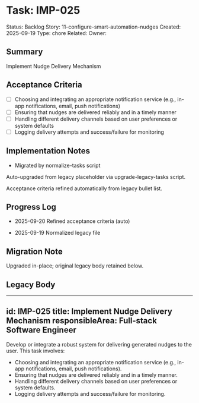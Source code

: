 # Task: IMP-025
Status: Backlog
Story: 11-configure-smart-automation-nudges
Created: 2025-09-19
Type: chore
Related:
Owner:

## Summary
Implement Nudge Delivery Mechanism

## Acceptance Criteria

- [ ] Choosing and integrating an appropriate notification service (e.g., in-app notifications, email, push notifications)
- [ ] Ensuring that nudges are delivered reliably and in a timely manner
- [ ] Handling different delivery channels based on user preferences or system defaults
- [ ] Logging delivery attempts and success/failure for monitoring

## Implementation Notes
- Migrated by normalize-tasks script

Auto-upgraded from legacy placeholder via upgrade-legacy-tasks script.


Acceptance criteria refined automatically from legacy bullet list.
## Progress Log
- 2025-09-20 Refined acceptance criteria (auto)

- 2025-09-19 Normalized legacy file
## Migration Note
Upgraded in-place; original legacy body retained below.

## Legacy Body
---
id: IMP-025
title: Implement Nudge Delivery Mechanism
responsibleArea: Full-stack Software Engineer
---
Develop or integrate a robust system for delivering generated nudges to the user. This task involves:
*   Choosing and integrating an appropriate notification service (e.g., in-app notifications, email, push notifications).
*   Ensuring that nudges are delivered reliably and in a timely manner.
*   Handling different delivery channels based on user preferences or system defaults.
*   Logging delivery attempts and success/failure for monitoring.